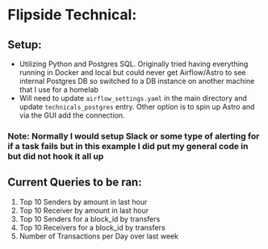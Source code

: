 # Flipside Technical:
## Setup:
* Utilizing Python and Postgres SQL. Originally tried having everything running in Docker and local but could never get Airflow/Astro to see internal Postgres DB so switched to a DB instance on another machine that I use for a homelab
* Will need to update `airflow_settings.yaml` in the main directory and update `technicals_postgres` entry. Other option is to spin up Astro and via the GUI add the connection.
	
### Note: Normally I would setup Slack or some type of alerting for if a task fails but in this example I did put my general code in but did not hook it all up

## Current Queries to be ran:
1) Top 10 Senders by amount in last hour
2) Top 10 Receiver by amount in last hour
3) Top 10 Senders for a block_id by transfers
4) Top 10 Receivers for a block_id by transfers
5) Number of Transactions per Day over last week

